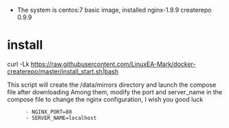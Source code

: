 * The system is centos:7 basic image, installed nginx-1.9.9 createrepo 0.9.9

# install 

curl -Lk https://raw.githubusercontent.com/LinuxEA-Mark/docker-createrepo/master/install_start.sh|bash


This script will create the /data/mirrors directory and launch the compose file after downloading
Among them, modify the port and server_name in the compose file to change the nginx configuration, I wish you good luck

```
      - NGINX_PORT=80
      - SERVER_NAME=localhost
```      
